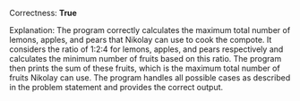 Correctness: **True**

Explanation: The program correctly calculates the maximum total number of lemons, apples, and pears that Nikolay can use to cook the compote. It considers the ratio of 1:2:4 for lemons, apples, and pears respectively and calculates the minimum number of fruits based on this ratio. The program then prints the sum of these fruits, which is the maximum total number of fruits Nikolay can use. The program handles all possible cases as described in the problem statement and provides the correct output.